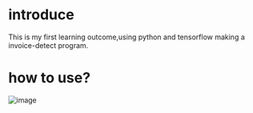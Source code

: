 # introduce
This is my first learning outcome,using python and tensorflow making a invoice-detect program.
# how to use?
![image](https://user-images.githubusercontent.com/80931202/134766911-cee22c75-78d7-4886-a903-bbb7bcf1c358.png)
